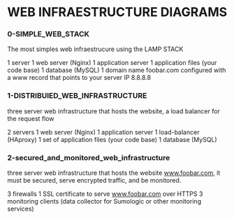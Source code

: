 <h1>WEB INFRAESTRUCTURE DIAGRAMS</h1>

<h3>0-SIMPLE_WEB_STACK </h3>

The most simples web infraestrucure using the LAMP STACK
 
1 server
1 web server (Nginx)
1 application server
1 application files (your code base)
1 database (MySQL)
1 domain name foobar.com configured with a www record that points to your server IP 8.8.8.8


<h3>1-DISTRIBUIED_WEB_INFRASTRUCTURE</h3>

three server web infrastructure that hosts the website, a load balancer for the request flow

2 servers
1 web server (Nginx)
1 application server
1 load-balancer (HAproxy)
1 set of application files (your code base)
1 database (MySQL)


<h3>2-secured_and_monitored_web_infrastructure</h3>

 three server web infrastructure that hosts the website www.foobar.com, it must be secured, serve encrypted traffic, and be monitored.

3 firewalls
1 SSL certificate to serve www.foobar.com over HTTPS
3 monitoring clients (data collector for Sumologic or other monitoring services)
